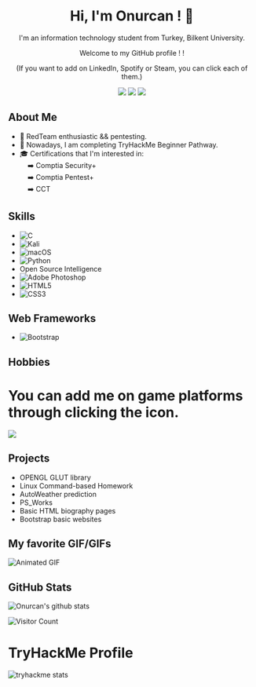 
<!-- Introduction -->
<h1 align="center">Hi, I'm Onurcan ! 👋</h1>
<p align="center">
  I'm an information technology student from Turkey, Bilkent University.
</p>
<p align="center">
  Welcome to my GitHub profile ! !
</p>
<p align="center">
  (If you want to add on LinkedIn, Spotify or Steam, you can click each of them.)
</p>

<!-- Badges -->
<p align="center">
  <a href="https://www.linkedin.com/in/onurcan-genç-b582311b9/"><img src="https://img.shields.io/badge/LinkedIn-Connect-blue?logo=linkedin"></a>
  <a href="mailto:rekal1417@gmail.com"><img src="https://img.shields.io/badge/Email-Send%20a%20Message-red?logo=gmail"></a>
  <a href="https://open.spotify.com/user/11182743495"><img src="https://img.shields.io/badge/Spotify-Listen-green?logo=spotify"></a>
</p>

<!-- About Me -->
## About Me
- 💼 RedTeam enthusiastic && pentesting.
- 🌱 Nowadays, I am completing TryHackMe Beginner Pathway.
- 🎓 Certifications that I'm interested in: 
   <br/>&nbsp;&nbsp;&nbsp;&nbsp;➡️ Comptia Security+
   <br/>&nbsp;&nbsp;&nbsp;&nbsp;➡️ Comptia Pentest+
   <br/>&nbsp;&nbsp;&nbsp;&nbsp;➡️ CCT
<!-- Skills -->
## Skills
- ![C](https://img.shields.io/badge/c-%2300599C.svg?style=for-the-badge&logo=c&logoColor=white)
- ![Kali](https://img.shields.io/badge/Kali-268BEE?style=for-the-badge&logo=kalilinux&logoColor=white)
- ![macOS](https://img.shields.io/badge/mac%20os-000000?style=for-the-badge&logo=macos&logoColor=F0F0F0)
- ![Python](https://img.shields.io/badge/python-3670A0?style=for-the-badge&logo=python&logoColor=ffdd54)
- Open Source Intelligence
- ![Adobe Photoshop](https://img.shields.io/badge/adobe%20photoshop-%2331A8FF.svg?style=for-the-badge&logo=adobe%20photoshop&logoColor=white)
- ![HTML5](https://img.shields.io/badge/html5-%23E34F26.svg?style=for-the-badge&logo=html5&logoColor=white)
- ![CSS3](https://img.shields.io/badge/css3-%231572B6.svg?style=for-the-badge&logo=css3&logoColor=white)

## Web Frameworks
- ![Bootstrap](https://img.shields.io/badge/bootstrap-%238511FA.svg?style=for-the-badge&logo=bootstrap&logoColor=white)


## Hobbies
# You can add me on game platforms through clicking the icon.
<a href="steamcommunity.com/id/srancuel"><img src="https://img.shields.io/badge/steam-%23000000.svg?style=for-the-badge&logo=steam&logoColor=white"></a>

<!-- Projects -->
## Projects
- OPENGL GLUT library
- Linux Command-based Homework
- AutoWeather prediction
- PS_Works
- Basic HTML biography pages
- Bootstrap basic websites

## My favorite GIF/GIFs
![Animated GIF](https://media.giphy.com/media/bILoTtzjQoYdRlAc7C/giphy-downsized-large.gif)


<!-- GitHub Stats -->
## GitHub Stats
![Onurcan's github stats](https://github-readme-stats.vercel.app/api?username=onurcangnc&show_icons=true&theme=dracula)

<!-- Footer -->
<img src="https://visitor-badge.laobi.icu/badge?page_id=onurcangnc" alt="Visitor Count">



# TryHackMe Profile
![tryhackme stats](https://raw.githubusercontent.com/onurcangnc/onurcangnc/master/assets/thm_propic.png)

